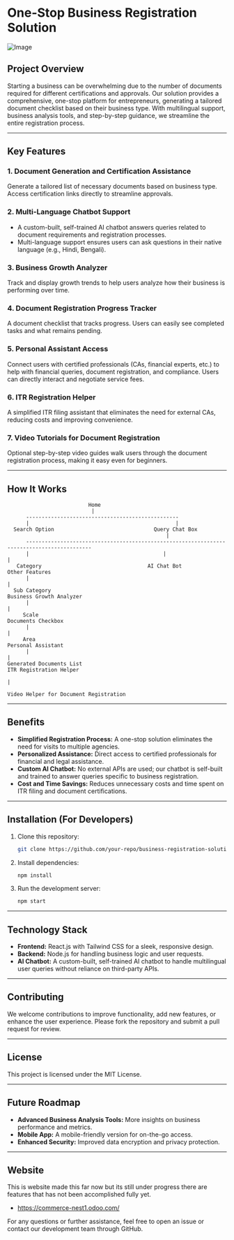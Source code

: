 # One-Stop Business Registration Solution

![Image](https://github.com/user-attachments/assets/f89d050c-b1fb-4f25-988f-510ce84d8c15)

## Project Overview

Starting a business can be overwhelming due to the number of documents required for different certifications and approvals. Our solution provides a comprehensive, one-stop platform for entrepreneurs, generating a tailored document checklist based on their business type. With multilingual support, business analysis tools, and step-by-step guidance, we streamline the entire registration process.

---

## Key Features

### 1. Document Generation and Certification Assistance
Generate a tailored list of necessary documents based on business type. Access certification links directly to streamline approvals.

### 2. Multi-Language Chatbot Support
- A custom-built, self-trained AI chatbot answers queries related to document requirements and registration processes.
- Multi-language support ensures users can ask questions in their native language (e.g., Hindi, Bengali).

### 3. Business Growth Analyzer
Track and display growth trends to help users analyze how their business is performing over time.

### 4. Document Registration Progress Tracker
A document checklist that tracks progress. Users can easily see completed tasks and what remains pending.

### 5. Personal Assistant Access
Connect users with certified professionals (CAs, financial experts, etc.) to help with financial queries, document registration, and compliance. Users can directly interact and negotiate service fees.

### 6. ITR Registration Helper
A simplified ITR filing assistant that eliminates the need for external CAs, reducing costs and improving convenience.

### 7. Video Tutorials for Document Registration
Optional step-by-step video guides walk users through the document registration process, making it easy even for beginners.

---

## How It Works

```plaintext
                          Home
                           |
      -------------------------------------------------
      |                                               |
  Search Option                                Query Chat Box
                                                   |
      -------------------------------------------------------------------------------------------
      |                                           |                                             |
   Category                                  AI Chat Bot                                  Other Features
      |                                                                                         |
  Sub Category                                                                         Business Growth Analyzer
      |                                                                                         |
     Scale                                                                              Documents Checkbox  
      |                                                                                         |
     Area                                                                               Personal Assistant
      |                                                                                         |
Generated Documents List                                                             ITR Registration Helper   
                                                                                                |
                                                                               Video Helper for Document Registration
```

---

## Benefits

- **Simplified Registration Process:** A one-stop solution eliminates the need for visits to multiple agencies.
- **Personalized Assistance:** Direct access to certified professionals for financial and legal assistance.
- **Custom AI Chatbot:** No external APIs are used; our chatbot is self-built and trained to answer queries specific to business registration.
- **Cost and Time Savings:** Reduces unnecessary costs and time spent on ITR filing and document certifications.

---

## Installation (For Developers)

1. Clone this repository:
   ```bash
   git clone https://github.com/your-repo/business-registration-solution.git
   ```
2. Install dependencies:
   ```bash
   npm install
   ```
3. Run the development server:
   ```bash
   npm start
   ```

---

## Technology Stack

- **Frontend:** React.js with Tailwind CSS for a sleek, responsive design.
- **Backend:** Node.js for handling business logic and user requests.
- **AI Chatbot:** A custom-built, self-trained AI chatbot to handle multilingual user queries without reliance on third-party APIs.

---

## Contributing

We welcome contributions to improve functionality, add new features, or enhance the user experience. Please fork the repository and submit a pull request for review.

---

## License

This project is licensed under the MIT License.

---

## Future Roadmap

- **Advanced Business Analysis Tools:** More insights on business performance and metrics.
- **Mobile App:** A mobile-friendly version for on-the-go access.
- **Enhanced Security:** Improved data encryption and privacy protection.

---
## Website

This is website made this far now but its still under progress there are features that has not been accomplished fully yet.

- https://commerce-nest1.odoo.com/
  
For any questions or further assistance, feel free to open an issue or contact our development team through GitHub.

